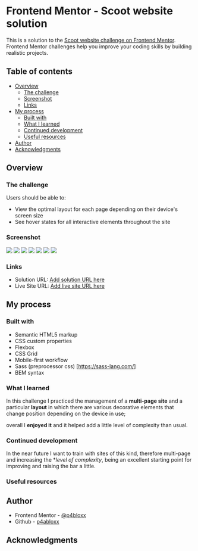# Frontend Mentor - Scoot website solution

This is a solution to the [Scoot website challenge on Frontend Mentor](https://www.frontendmentor.io/challenges/scoot-multipage-website-N76alNPRJ). Frontend Mentor challenges help you improve your coding skills by building realistic projects.

## Table of contents

- [Overview](#overview)
  - [The challenge](#the-challenge)
  - [Screenshot](#screenshot)
  - [Links](#links)
- [My process](#my-process)
  - [Built with](#built-with)
  - [What I learned](#what-i-learned)
  - [Continued development](#continued-development)
  - [Useful resources](#useful-resources)
- [Author](#author)
- [Acknowledgments](#acknowledgments)

## Overview

### The challenge

Users should be able to:

- View the optimal layout for each page depending on their device's screen size
- See hover states for all interactive elements throughout the site

### Screenshot

![](./SCREENSHOTS/Home%20mobile.png)
![](./SCREENSHOTS/Navmenu%20mobile.png)
![](./SCREENSHOTS/Home%20tablet.png)
![](./SCREENSHOTS/Home%20desktop.png)
![](./SCREENSHOTS/About%20desktop.png)
![](./SCREENSHOTS/Careers%20desktop.png)
![](./SCREENSHOTS/Location%20desktop.png)

### Links

- Solution URL: [Add solution URL here](https://your-solution-url.com)
- Live Site URL: [Add live site URL here](https://your-live-site-url.com)

## My process

### Built with

- Semantic HTML5 markup
- CSS custom properties
- Flexbox
- CSS Grid
- Mobile-first workflow
- Sass (preprocessor css) [https://sass-lang.com/]
- BEM syntax

### What I learned

In this challenge I practiced the management of a **multi-page site** and a particular **layout** in which there are various decorative elements that change position depending on the device in use;

overall I **enjoyed it** and it helped add a little level of complexity than usual.

### Continued development

In the near future I want to train with sites of this kind, therefore multi-page and increasing the \*_level of complexity_, being an excellent starting point for improving and raising the bar a little.

### Useful resources

## Author

- Frontend Mentor - [@p4bloxx](https://www.frontendmentor.io/profile/p4bloxx)
- Github - [p4abloxx](https://github.com/p4bloxx)

## Acknowledgments
